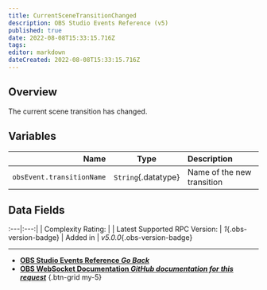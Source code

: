 ```yaml
---
title: CurrentSceneTransitionChanged
description: OBS Studio Events Reference (v5)
published: true
date: 2022-08-08T15:33:15.716Z
tags: 
editor: markdown
dateCreated: 2022-08-08T15:33:15.716Z
---
```


## Overview
The current scene transition has changed.

## Variables
Name | Type | Description | 
----:|:----:|:------------|
`obsEvent.transitionName` | `String`{.datatype} | Name of the new transition

## Data Fields
:---|:---:|
| Complexity Rating: | <span class="stars stars--2"></span>
| Latest Supported RPC Version: | *1*{.obs-version-badge}
| Added in | *v5.0.0*{.obs-version-badge}

---

- [<i class="mdi mdi-chevron-left"></i>**OBS Studio Events Reference *Go Back***](/en/Broadcasters/OBS/Events)
- [<i class="mdi mdi-github"></i> **OBS WebSocket Documentation *GitHub documentation for this request***](https://github.com/obsproject/obs-websocket/blob/master/docs/generated/protocol.md#currentscenetransitionchanged)
{.btn-grid my-5}